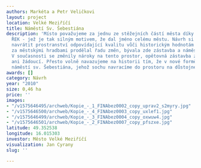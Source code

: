 ```yaml
---
authors: Markéta a Petr Veličkovi
layout: project
location: Velké Meziříčí
title: Náměstí Sv. Šebestiána
description: 'Místo považujeme za jednu ze stěžejních částí města díky prvku - SOUTOKU
  ŘEK - jež je tak silným motivem, že dal jméno celému městu. Návrh si klade za cíl
  navrátit prostranství odpovídající kvalitu vůči historickým hodnotám místa. Prostor
  za městskými hradbami prodělal řadu změn, bývala zde zástavba a náměstí sv. Šebestiána.
  V současnosti se změnily nároky na tento prostor, opětovná zástavba zde není možná
  ani žádoucí. Přesto volně navazujeme na historii tím, že v nové formě obnovujeme
  náměstí sv. Šebestiána, jehož sochu navracíme do prostoru na důstojné místo '
awards: []
category: Návrh
year: "2010"
size: 0,46 ha
price: ''
images:
- "/v1575646495/archweb/Kopie_-_1_FINAbez0002_copy_uprav2_s2myry.jpg"
- "/v1575646500/archweb/Kopie_-_4_FINAbez0003_copy_uxlef1.jpg"
- "/v1575646499/archweb/Kopie_-_3_FINAbez0004_copy_oxwuw4.jpg"
- "/v1575646501/archweb/Kopie_-_2_FINAbez0007_copy_pfszxe.jpg"
latitude: 49.352538
longitude: 16.015303
investor: Město Velké Meziříčí
visualization: Jan Cyrany
slug: ''

---
```

